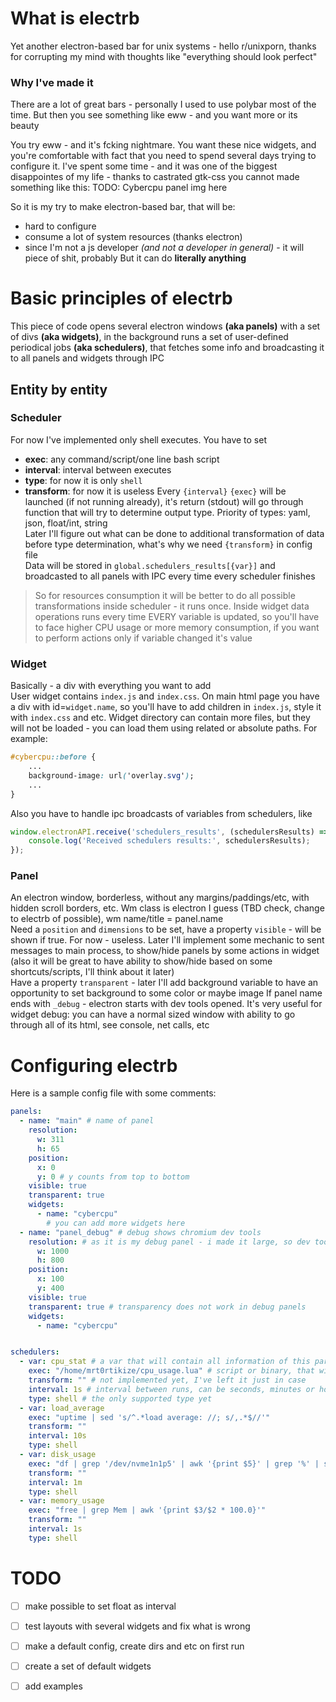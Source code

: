 # What is electrb
Yet another electron-based bar for unix systems - hello r/unixporn, thanks for corrupting my mind with thoughts like "everything should look perfect"


### Why I've made it
There are a lot of great bars - personally I used to use polybar most of the time. But then you see something like eww - and you want more or its beauty

You try eww - and it's fcking nightmare. You want these nice widgets, and you're comfortable with fact that you need to spend several days trying to configure it. I've spent some time - and it was one of the biggest disappointes of my life - thanks to castrated gtk-css you cannot made something like this:
TODO: Cybercpu panel img here

So it is my try to make electron-based bar, that will be:
- hard to configure
- consume a lot of system resources (thanks electron)
- since I'm not a js developer *(and not a developer in general)* - it will piece of shit, probably
But it can do **literally anything**

# Basic principles of electrb
This piece of code opens several electron windows **(aka panels)** with a set of divs **(aka widgets)**, in the background runs a set of user-defined periodical jobs **(aka schedulers)**, that fetches some info and broadcasting it to all panels and widgets through IPC

## Entity by entity
### Scheduler
For now I've implemented only shell executes. You have to set
- **exec**: any command/script/one line bash script
- **interval**: interval between executes
- **type**: for now it is only `shell`
- **transform**: for now it is useless
Every `{interval}` `{exec}` will be launched (if not running already), it's return (stdout) will go through function that will try to determine output type. Priority of types: yaml, json, float/int, string  
Later I'll figure out what can be done to additional transformation of data before type determination, what's why we need `{transform}` in config file  
Data will be stored in `global.schedulers_results[{var}]` and broadcasted to all panels with IPC every time every scheduler finishes  
> So for resources consumption it will be better to do all possible transformations inside scheduler - it runs once. Inside widget data operations runs every time EVERY variable is updated, so you'll have to face higher CPU usage or more memory consumption, if you want to perform actions only if variable changed it's value

### Widget
Basically - a div with everything you want to add  
User widget contains `index.js` and `index.css`. On main html page you have a div with id=`widget.name`, so you'll have to add children in `index.js`, style it with `index.css` and etc. Widget directory can contain more files, but they will not be loaded - you can load them using related or absolute paths. For example:
```css
#cybercpu::before {
    ...
    background-image: url('overlay.svg');
    ...
}
```
Also you have to handle ipc broadcasts of variables from schedulers, like 
```javascript
window.electronAPI.receive('schedulers_results', (schedulersResults) => {
    console.log('Received schedulers results:', schedulersResults);
});
```

### Panel
An electron window, borderless, without any margins/paddings/etc, with hidden scroll borders, etc. Wm class is electron I guess (TBD check, change to electrb of possible), wm name/title = panel.name  
Need a `position` and `dimensions` to be set, have a property `visible` - will be shown if true. For now - useless. Later I'll implement some mechanic to sent messages to main process, to show/hide panels by some actions in widget (also it will be great to have ability to show/hide based on some shortcuts/scripts, I'll think about it later)  
Have a property `transparent` - later I'll add background variable to have an opportunity to set background to some color or maybe image
If panel name ends with `_debug` - electron starts with dev tools opened. It's very useful for widget debug: you can have a normal sized window with ability to go through all of its html, see console, net calls, etc

# Configuring electrb
Here is a sample config file with some comments:
```yaml
panels:
  - name: "main" # name of panel
    resolution:
      w: 311
      h: 65
    position:
      x: 0
      y: 0 # y counts from top to bottom
    visible: true
    transparent: true
    widgets:
      - name: "cybercpu"
        # you can add more widgets here
  - name: "panel_debug" # debug shows chromium dev tools
    resolution: # as it is my debug panel - i made it large, so dev tools can feat
      w: 1000
      h: 800
    position:
      x: 100
      y: 400
    visible: true
    transparent: true # transparency does not work in debug panels
    widgets:
      - name: "cybercpu"


schedulers:
  - var: cpu_stat # a var that will contain all information of this particular scheduler
    exec: "/home/mrt0rtikize/cpu_usage.lua" # script or binary, that will be executed to get data
    transform: "" # not implemented yet, I've left it just in case
    interval: 1s # interval between runs, can be seconds, minutes or hours
    type: shell # the only supported type yet
  - var: load_average
    exec: "uptime | sed 's/^.*load average: //; s/,.*$//'"
    transform: "" 
    interval: 10s
    type: shell
  - var: disk_usage
    exec: "df | grep '/dev/nvme1n1p5' | awk '{print $5}' | grep '%' | sed 's/%.*//' | uniq"
    transform: "" 
    interval: 1m
    type: shell
  - var: memory_usage
    exec: "free | grep Mem | awk '{print $3/$2 * 100.0}'"
    transform: "" 
    interval: 1s
    type: shell
```

# TODO
- [ ] make possible to set float as interval
- [ ] test layouts with several widgets and fix what is wrong
- [ ] make a default config, create dirs and etc on first run
- [ ] create a set of default widgets
- [ ] add examples

